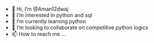 - 👋 Hi, I’m @Aman12dwaj
- 👀 I’m interested in python and sql
- 🌱 I’m currently learning python
- 💞️ I’m looking to collaborate on competitive python logics
- 📫 How to reach me ...

<!---
Aman12dwaj/Aman12dwaj is a ✨ special ✨ repository because its `README.md` (this file) appears on your GitHub profile.
You can click the Preview link to take a look at your changes.
--->
